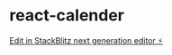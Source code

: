 # react-calender

[Edit in StackBlitz next generation editor ⚡️](https://stackblitz.com/~/github.com/sutej-pal/react-calender)